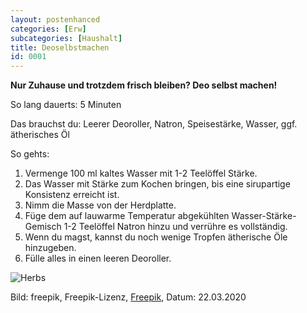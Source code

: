 ```yaml
---
layout: postenhanced
categories: [Erw]
subcategories: [Haushalt]
title: Deoselbstmachen
id: 0001
---
```

**Nur Zuhause und trotzdem frisch bleiben? Deo selbst machen!**

So lang dauerts: 5 Minuten

Das brauchst du: Leerer Deoroller, Natron, Speisestärke, Wasser, ggf. ätherisches Öl

So gehts:
1. Vermenge 100 ml kaltes Wasser mit 1-2 Teelöffel Stärke. 
2. Das Wasser mit Stärke zum Kochen bringen, bis eine sirupartige Konsistenz erreicht ist.
3. Nimm die Masse von der Herdplatte.
4. Füge dem auf lauwarme Temperatur abgekühlten Wasser-Stärke-Gemisch 1-2 Teelöffel Natron hinzu und verrühre es vollständig. 
5. Wenn du magst, kannst du noch wenige Tropfen ätherische Öle hinzugeben.
6. Fülle alles in einen leeren Deoroller.

![Herbs](https://image.freepik.com/fotos-kostenlos/aetherische-oele-und-blume-auf-normalem-hintergrund_23-2148241923.jpg)

Bild: freepik, Freepik-Lizenz, [Freepik](https://de.freepik.com/fotos-kostenlos/aetherische-oele-und-blume-auf-normalem-hintergrund_5291177.htm#page=1&query=ätherische%20Öle&position=20), Datum: 22.03.2020
